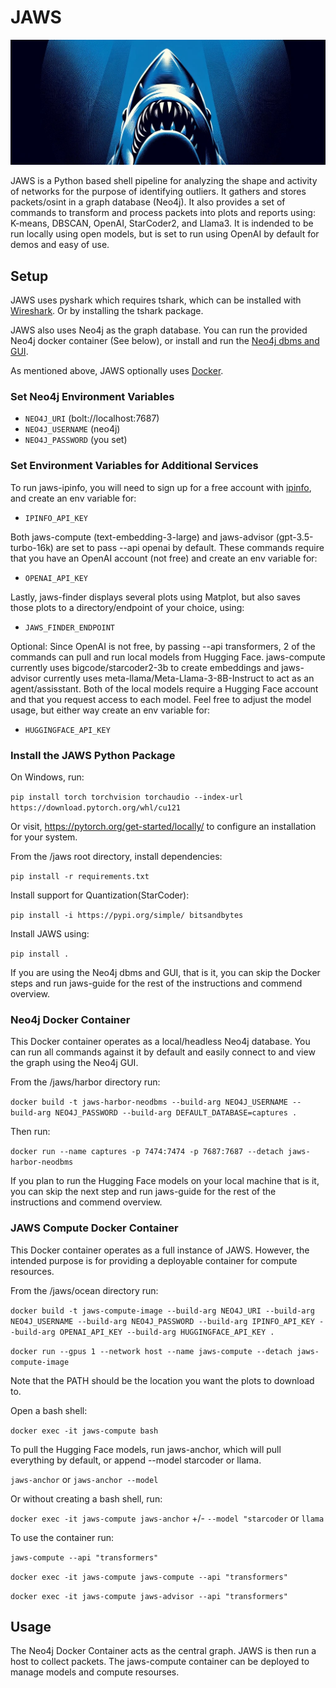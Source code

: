 # JAWS
![hehe](/assets/cover.jpg)

JAWS is a Python based shell pipeline for analyzing the shape and activity of networks for the purpose of identifying outliers. It gathers and stores packets/osint in a graph database (Neo4j). It also provides a set of commands to transform and process packets into plots and reports using: K-means, DBSCAN, OpenAI, StarCoder2, and Llama3. It is indended to be run locally using open models, but is set to run using OpenAI by default for demos and easy of use.


## Setup

JAWS uses pyshark which requires tshark, which can be installed with [Wireshark](https://www.wireshark.org/). Or by installing the tshark package.

JAWS also uses Neo4j as the graph database. You can run the provided Neo4j docker container (See below), or install and run the [Neo4j dbms and GUI](https://neo4j.com/product/developer-tools/).

As mentioned above, JAWS optionally uses [Docker](https://www.docker.com/).


### Set Neo4j Environment Variables

- `NEO4J_URI` (bolt://localhost:7687)
- `NEO4J_USERNAME` (neo4j)
- `NEO4J_PASSWORD` (you set)


### Set Environment Variables for Additional Services

To run jaws-ipinfo, you will need to sign up for a free account with [ipinfo](https://ipinfo.io/), and create an env variable for:

- `IPINFO_API_KEY`


Both jaws-compute (text-embedding-3-large) and jaws-advisor (gpt-3.5-turbo-16k) are set to pass --api openai by default. These commands require that you have an OpenAI account (not free) and create an env variable for: 

- `OPENAI_API_KEY`


Lastly, jaws-finder displays several plots using Matplot, but also saves those plots to a directory/endpoint of your choice, using:

- `JAWS_FINDER_ENDPOINT`


Optional: Since OpenAI is not free, by passing --api transformers, 2 of the commands can pull and run local models from Hugging Face. jaws-compute currently uses bigcode/starcoder2-3b to create embeddings and jaws-advisor currently uses meta-llama/Meta-Llama-3-8B-Instruct to act as an agent/assisstant. Both of the local models require a Hugging Face account and that you request access to each model. Feel free to adjust the model usage, but either way create an env variable for:

- `HUGGINGFACE_API_KEY`


### Install the JAWS Python Package

On Windows, run: 

`pip install torch torchvision torchaudio --index-url https://download.pytorch.org/whl/cu121`

Or visit, https://pytorch.org/get-started/locally/ to configure an installation for your system.


From the /jaws root directory, install dependencies:

`pip install -r requirements.txt`


Install support for Quantization(StarCoder):

`pip install -i https://pypi.org/simple/ bitsandbytes`


Install JAWS using:

`pip install .`


If you are using the Neo4j dbms and GUI, that is it, you can skip the Docker steps and run jaws-guide for the rest of the instructions and commend overview.


### Neo4j Docker Container

This Docker container operates as a local/headless Neo4j database. You can run all commands against it by default and easily connect to and view the graph using the Neo4j GUI.

From the /jaws/harbor directory run: 

`docker build -t jaws-harbor-neodbms --build-arg NEO4J_USERNAME --build-arg NEO4J_PASSWORD --build-arg DEFAULT_DATABASE=captures .` 


Then run: 

`docker run --name captures -p 7474:7474 -p 7687:7687 --detach jaws-harbor-neodbms`


If you plan to run the Hugging Face models on your local machine that is it, you can skip the next step and run jaws-guide for the rest of the instructions and commend overview.


### JAWS Compute Docker Container

This Docker container operates as a full instance of JAWS. However, the intended purpose is for providing a deployable container for compute resources.


From the /jaws/ocean directory run:

`docker build -t jaws-compute-image --build-arg NEO4J_URI --build-arg NEO4J_USERNAME --build-arg NEO4J_PASSWORD --build-arg IPINFO_API_KEY --build-arg OPENAI_API_KEY --build-arg HUGGINGFACE_API_KEY .`


`docker run --gpus 1 --network host --name jaws-compute --detach jaws-compute-image`


Note that the PATH should be the location you want the plots to download to.

Open a bash shell:

`docker exec -it jaws-compute bash`


To pull the Hugging Face models, run jaws-anchor, which will pull everything by default, or append --model starcoder or llama.

`jaws-anchor` or `jaws-anchor --model`


Or without creating a bash shell, run: 

`docker exec -it jaws-compute jaws-anchor` +/- `--model "starcoder` or `llama`


To use the container run:

`jaws-compute --api "transformers"`


`docker exec -it jaws-compute jaws-compute --api "transformers"`


`docker exec -it jaws-compute jaws-advisor --api "transformers"`


## Usage

The Neo4j Docker Container acts as the central graph. JAWS is then run a host to collect packets. The jaws-compute container can be deployed to manage models and compute resourses.